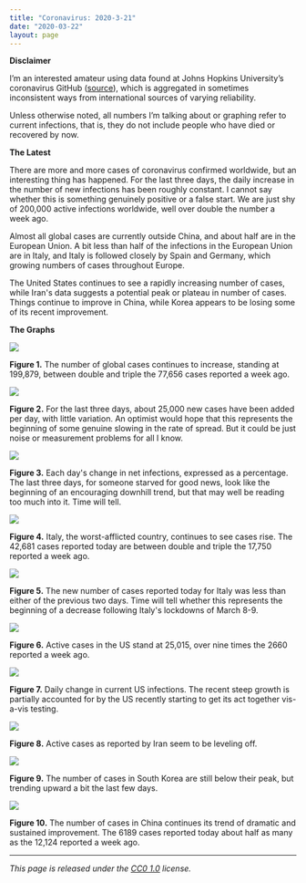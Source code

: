 ```yaml
---
title: "Coronavirus: 2020-3-21"
date: "2020-03-22"
layout: page
---
```


**Disclaimer**

I’m an interested amateur using data found at Johns Hopkins University’s coronavirus GitHub ([source](https://github.com/CSSEGISandData/COVID-19/tree/master/csse_covid_19_data/csse_covid_19_daily_reports)), which is aggregated in sometimes inconsistent ways from international sources of varying reliability.

Unless otherwise noted, all numbers I’m talking about or graphing refer to current infections, that is, they do not include people who have died or recovered by now.

**The Latest**

There are more and more cases of coronavirus confirmed worldwide, but an interesting thing has happened. For the last three days, the daily increase in the number of new infections has been roughly constant. I cannot say whether this is something genuinely positive or a false start. We are just shy of 200,000 active infections worldwide, well over double the number a week ago.

Almost all global cases are currently outside China, and about half are in the European Union. A bit less than half of the infections in the European Union are in Italy, and Italy is followed closely by Spain and Germany, which growing numbers of cases throughout Europe.

The United States continues to see a rapidly increasing number of cases, while Iran's data suggests a potential peak or plateau in number of cases. Things continue to improve in China, while Korea appears to be losing some of its recent improvement.

**The Graphs**

![](../../i/8r.png)

**Figure 1.** The number of global cases continues to increase, standing at 199,879, between double and triple the 77,656 cases reported a week ago.

![](../../i/8s.png)

**Figure 2.** For the last three days, about 25,000 new cases have been added per day, with little variation. An optimist would hope that this represents the beginning of some genuine slowing in the rate of spread. But it could be just noise or measurement problems for all I know.

![](../../i/8t.png)

**Figure 3.** Each day's change in net infections, expressed as a percentage. The last three days, for someone starved for good news, look like the beginning of an encouraging downhill trend, but that may well be reading too much into it. Time will tell.

![](../../i/8u.png)

**Figure 4.** Italy, the worst-afflicted country, continues to see cases rise. The 42,681 cases reported today are between double and triple the 17,750 reported a week ago.

![](../../i/8v.png)

**Figure 5.** The new number of cases reported today for Italy was less than either of the previous two days. Time will tell whether this represents the beginning of a decrease following Italy's lockdowns of March 8-9.

![](../../i/8w.png)

**Figure 6.** Active cases in the US stand at 25,015, over nine times the 2660 reported a week ago.

![](../../i/8x.png)

**Figure 7.** Daily change in current US infections. The recent steep growth is partially accounted for by the US recently starting to get its act together vis-a-vis testing.

![](../../i/8y.png)

**Figure 8.** Active cases as reported by Iran seem to be leveling off.

![](../../i/8z.png)

**Figure 9.** The number of cases in South Korea are still below their peak, but trending upward a bit the last few days.

![](../../i/9a.png)

**Figure 10.** The number of cases in China continues its trend of dramatic and sustained improvement. The 6189 cases reported today about half as many as the 12,124 reported a week ago.

---

_This page is released under the [CC0 1.0](https://creativecommons.org/publicdomain/zero/1.0/) license._

